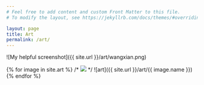 ```yaml
---
# Feel free to add content and custom Front Matter to this file.
# To modify the layout, see https://jekyllrb.com/docs/themes/#overriding-theme-defaults

layout: page
title: Art
permalink: /art/
---
```

![My helpful screenshot]({{ site.url }}/art/wangxian.png)

<div class="image-gallery">
  {% for image in site.art %}
/*	 <img src="{{ site.url }}/art/{{ image.name }}"/> */
	![art]({{ site.url }}/art/{{ image.name }})
  {% endfor %}
</div>
